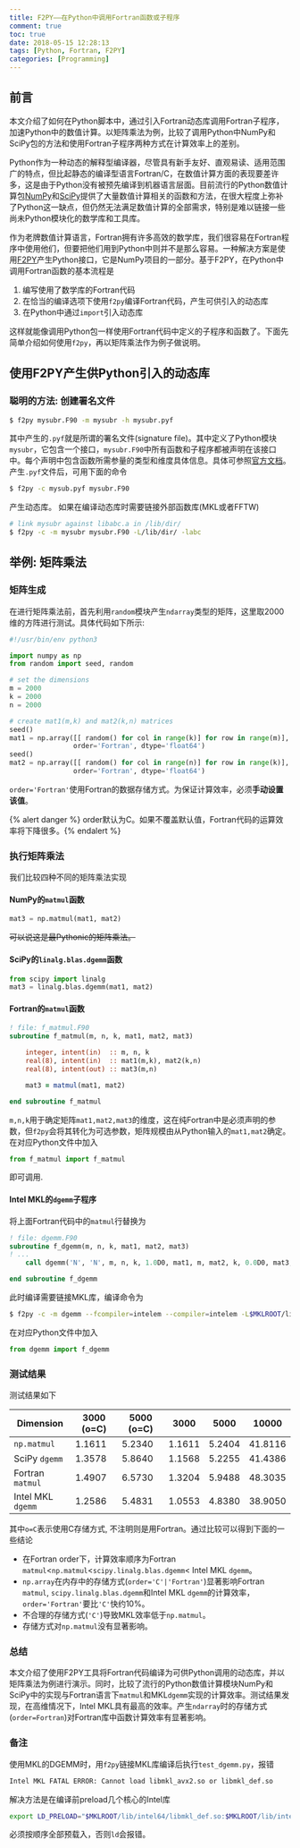 ```yaml
---
title: F2PY——在Python中调用Fortran函数或子程序 
comment: true
toc: true
date: 2018-05-15 12:28:13
tags: [Python, Fortran, F2PY]
categories: [Programming]
---
```


## 前言
本文介绍了如何在Python脚本中，通过引入Fortran动态库调用Fortran子程序，加速Python中的数值计算。以矩阵乘法为例，比较了调用Python中NumPy和SciPy包的方法和使用Fortran子程序两种方式在计算效率上的差别。
<!--more-->

Python作为一种动态的解释型编译器，尽管具有新手友好、直观易读、适用范围广的特点，但比起静态的编译型语言Fortran/C，在数值计算方面的表现要差许多，这是由于Python没有被预先编译到机器语言层面。目前流行的Python数值计算包[NumPy](http://www.numpy.org/)和[SciPy](https://www.scipy.org/scipylib/index.html)提供了大量数值计算相关的函数和方法，在很大程度上弥补了Python这一缺点，但仍然无法满足数值计算的全部需求，特别是难以链接一些尚未Python模块化的数学库和工具库。

作为老牌数值计算语言，Fortran拥有许多高效的数学库，我们很容易在Fortran程序中使用他们，但要把他们用到Python中则并不是那么容易。一种解决方案是使用[F2PY](https://docs.scipy.org/doc/numpy/f2py/)产生Python接口，它是NumPy项目的一部分。基于F2PY，在Python中调用Fortran函数的基本流程是

1. 编写使用了数学库的Fortran代码
2. 在恰当的编译选项下使用`f2py`编译Fortran代码，产生可供引入的动态库
3. 在Python中通过`import`引入动态库

这样就能像调用Python包一样使用Fortran代码中定义的子程序和函数了。下面先简单介绍如何使用`f2py`，再以矩阵乘法作为例子做说明。


## 使用F2PY产生供Python引入的动态库

### 聪明的方法: 创建署名文件

```bash
$ f2py mysubr.F90 -m mysubr -h mysubr.pyf
```
其中产生的`.pyf`就是所谓的署名文件(signature file)。其中定义了Python模块`mysubr`，它包含一个接口，`mysubr.F90`中所有函数和子程序都被声明在该接口中。每个声明中包含函数所需参量的类型和维度具体信息。具体可参照[官方文档](https://docs.scipy.org/doc/numpy/f2py/getting-started.html#the-smart-way)。产生`.pyf`文件后，可用下面的命令
```bash
$ f2py -c mysub.pyf mysubr.F90
```
产生动态库。 如果在编译动态库时需要链接外部函数库(MKL或者FFTW)
```bash
# link mysubr against libabc.a in /lib/dir/
$ f2py -c -m mysubr mysubr.F90 -L/lib/dir/ -labc
```


## 举例: 矩阵乘法

### 矩阵生成

在进行矩阵乘法前，首先利用`random`模块产生`ndarray`类型的矩阵，这里取2000维的方阵进行测试。具体代码如下所示:

```python
#!/usr/bin/env python3

import numpy as np
from random import seed, random

# set the dimensions
m = 2000
k = 2000
n = 2000

# create mat1(m,k) and mat2(k,n) matrices
seed()
mat1 = np.array([[ random() for col in range(k)] for row in range(m)], \
                order='Fortran', dtype='float64')
seed()
mat2 = np.array([[ random() for col in range(n)] for row in range(k)], \
                order='Fortran', dtype='float64')
```

`order='Fortran'`使用Fortran的数据存储方式。为保证计算效率，必须**手动设置该值**。

{% alert danger %} order默认为C。如果不覆盖默认值，Fortran代码的运算效率将下降很多。{% endalert %}

### 执行矩阵乘法
我们比较四种不同的矩阵乘法实现
#### NumPy的`matmul`函数

```python
mat3 = np.matmul(mat1, mat2)
```
~~可以说这是最Pythonic的矩阵乘法。~~

#### SciPy的`linalg.blas.dgemm`函数

```python
from scipy import linalg
mat3 = linalg.blas.dgemm(mat1, mat2)
```

#### Fortran的`matmul`函数

```fortran
! file: f_matmul.F90
subroutine f_matmul(m, n, k, mat1, mat2, mat3)

    integer, intent(in)  :: m, n, k
    real(8), intent(in)  :: mat1(m,k), mat2(k,n)
    real(8), intent(out) :: mat3(m,n)

    mat3 = matmul(mat1, mat2)

end subroutine f_matmul
```
`m,n,k`用于确定矩阵`mat1,mat2,mat3`的维度，这在纯Fortran中是必须声明的参数，但`f2py`会将其转化为可选参数，矩阵规模由从Python输入的`mat1,mat2`确定。在对应Python文件中加入
```python
from f_matmul import f_matmul
```
即可调用.

#### Intel MKL的`dgemm`子程序

将上面Fortran代码中的`matmul`行替换为

```fortran
! file: dgemm.F90
subroutine f_dgemm(m, n, k, mat1, mat2, mat3)
! ...
    call dgemm('N', 'N', m, n, k, 1.0D0, mat1, m, mat2, k, 0.0D0, mat3, m)

end subroutine f_dgemm
```
此时编译需要链接MKL库，编译命令为
```bash
$ f2py -c -m dgemm --fcompiler=intelem --compiler=intelem -L$MKLROOT/lib/intel64/ -lmkl_rt dgemm.F90
```

在对应Python文件中加入
```python
from dgemm import f_dgemm
```

### 测试结果

测试结果如下

| Dimension         | 3000 (o=C) | 5000 (o=C) | 3000   | 5000   | 10000   |
| ----------------- | ---------- | ---------- | ------ | ------ | ------- |
| `np.matmul`       | 1.1611     | 5.2340     | 1.1611 | 5.2404 | 41.8116 |
| SciPy `dgemm`     | 1.3578     | 5.8640     | 1.1568 | 5.2255 | 41.4386 |
| Fortran `matmul`  | 1.4907     | 6.5730     | 1.3204 | 5.9488 | 48.3035 |
| Intel MKL `dgemm` | 1.2586     | 5.4831     | 1.0553 | 4.8380 | 38.9050 |

其中`o=C`表示使用C存储方式, 不注明则是用Fortran。通过比较可以得到下面的一些结论
- 在Fortran order下，计算效率顺序为Fortran `matmul`<`np.matmul`<`scipy.linalg.blas.dgemm`< Intel MKL `dgemm`。
- `np.array`在内存中的存储方式(`order='C'|'Fortran'`)显著影响Fortran `matmul`, `scipy.linalg.blas.dgemm`和Intel MKL `dgemm`的计算效率，`order='Fortran'`要比`'C'`快约10%。
- 不合理的存储方式(`'C'`)导致MKL效率低于`np.matmul`。
- 存储方式对`np.matmul`没有显著影响。


### 总结
本文介绍了使用F2PY工具将Fortran代码编译为可供Python调用的动态库，并以矩阵乘法为例进行演示。同时，比较了流行的Python数值计算模块NumPy和SciPy中的实现与Fortran语言下`matmul`和MKL`dgemm`实现的计算效率。测试结果发现，在高维情况下，Intel MKL具有最高的效率。产生`ndarray`时的存储方式(`order=Fortran`)对Fortran库中函数计算效率有显著影响。


### 备注

使用MKL的DGEMM时，用`f2py`链接MKL库编译后执行`test_dgemm.py`，报错

```bash
Intel MKL FATAL ERROR: Cannot load libmkl_avx2.so or libmkl_def.so
```
解决方法是在编译前preload几个核心的Intel库
```bash
export LD_PRELOAD="$MKLROOT/lib/intel64/libmkl_def.so:$MKLROOT/lib/intel64/libmkl_sequential.so:$MKLROOT/lib/intel64/libmkl_core.so"
```
必须按顺序全部预载入，否则`ld`会报错。


